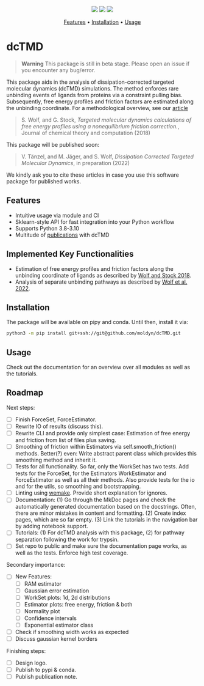 <div align="center">
  <p>
    <a href="https://github.com/wemake-services/wemake-python-styleguide" alt="wemake-python-styleguide">
        <img src="https://img.shields.io/badge/style-wemake-000000.svg" /></a>
    <a href="https://moldyn.github.io/dcTMD" alt="Docs">
        <img src="https://img.shields.io/badge/mkdocs-Documentation-brightgreen" /></a>
    <a href="https://github.com/moldyn/dcTMD/blob/main/LICENSE" alt="License">
        <img src="https://img.shields.io/github/license/moldyn/dcTMD" /></a>
  </p>

  <p>
    <a href="#features">Features</a> •
    <a href="#installation">Installation</a> •
    <a href="#usage">Usage</a>
  </p>
</div>


# dcTMD

> **Warning**
> This package is still in beta stage. Please open an issue if you encounter
> any bug/error.

This package aids in the analysis of dissipation-corrected targeted molecular dynamics (dcTMD) simulations. The method enforces rare unbinding events of ligands from proteins via a constraint pulling bias. Subsequently, free energy profiles and friction factors are estimated along the unbinding coordinate. For a methodological overview, see our [article](https://pubs.acs.org/doi/full/10.1021/acs.jctc.8b00835)

> S. Wolf, and G. Stock,
> *Targeted molecular dynamics calculations of free energy profiles using a nonequilibrium friction correction.*,
> Journal of chemical theory and computation (2018)

This package will be published soon:

> V. Tänzel, and M. Jäger, and S. Wolf,
> *Dissipation Corrected Targeted Molecular Dynamics*,
> in preparation (2022)

We kindly ask you to cite these articles in case you use this software package for published works.

## Features
- Intuitive usage via module and CI
- Sklearn-style API for fast integration into your Python workflow
- Supports Python 3.8-3.10
- Multitude of [publications](https://www.moldyn.uni-freiburg.de/publications.html) with dcTMD

## Implemented Key Functionalities
- Estimation of free energy profiles and friction factors along the unbinding coordinate of ligands as described by [Wolf and Stock 2018](https://pubs.acs.org/doi/full/10.1021/acs.jctc.8b00835).
- Analysis of separate unbinding pathways as described by [Wolf et al. 2022](https://arxiv.org/abs/2212.07154).

## Installation
The package will be available on pipy and conda. Until then, install it via:
```bash
python3 -m pip install git+ssh://git@github.com/moldyn/dcTMD.git
```

## Usage
Check out the documentation for an overview over all modules as well as the tutorials.

## Roadmap

Next steps:
- [ ] Finish ForceSet, ForceEstimator.
- [ ] Rewrite IO of results (discuss this).
- [ ] Rewrite CLI and provide only simplest case: Estimation of free energy and friction from list of files plus saving.
- [ ] Smoothing of friction within Estimators via self.smooth_friction() methods. Better(?) even: Write abstract parent class which provides this smoothing method and inherit it.
- [ ] Tests for all functionality. So far, only the WorkSet has two tests. Add tests for the ForceSet, for the Estimators WorkEstimator and ForceEstimator as well as all their methods. Also provide tests for the io and for the utils, so smoothing and bootstrapping.
- [ ] Linting using [wemake](https://github.com/wemake-services/wemake-python-styleguide). Provide short explanation for ignores.
- [ ] Documentation: (1) Go through the MkDoc pages and check the automatically generated documentation based on the docstrings. Often, there are minor mistakes in content and formatting. (2) Create index pages, which are so far empty. (3) Link the tutorials in the navigation bar by adding notebook support.
- [ ] Tutorials: (1) For dcTMD analysis with this package, (2) for pathway separation following the work for trypsin.
- [ ] Set repo to public and make sure the documentation page works, as well as the tests. Enforce high test coverage.

Secondary importance:
- [ ] New Features: 
    - [ ] RAM estimator
    - [ ] Gaussian error estimation
    - [ ] WorkSet plots: 1d, 2d distributions
    - [ ] Estimator plots: free energy, friction & both
    - [ ] Normality plot
    - [ ] Confidence intervals
    - [ ] Exponential estimator class
- [ ] Check if smoothing width works as expected
- [ ] Discuss gaussian kernel borders

Finishing steps:
- [ ] Design logo.
- [ ] Publish to pypi & conda.
- [ ] Publish publication note.
